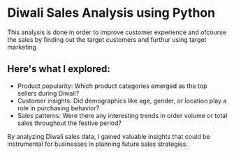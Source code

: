 # Diwali Sales Analysis using Python
This analysis is done in order to improve customer experience and ofcourse the sales by finding out the target customers and furthur using target marketing
## Here's what I explored:
* Product popularity: Which product categories emerged as the top sellers during Diwali? ️
* Customer insights: Did demographics like age, gender, or location play a role in purchasing behavior? ‍‍‍
* Sales patterns: Were there any interesting trends in order volume or total sales throughout the festive period?

By analyzing Diwali sales data, I gained valuable insights that could be instrumental for businesses in planning future sales strategies.
